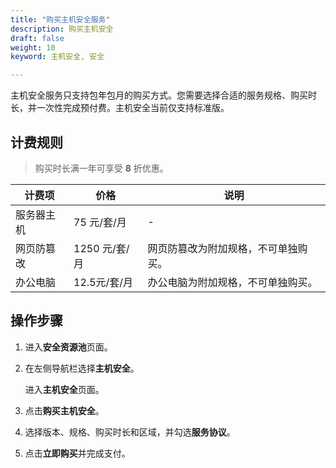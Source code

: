 ```yaml
---
title: "购买主机安全服务"
description: 购买主机安全
draft: false
weight: 10
keyword: 主机安全, 安全

---
```


主机安全服务只支持包年包月的购买方式。您需要选择合适的服务规格、购买时长，并一次性完成预付费。主机安全当前仅支持标准版。

## 计费规则

> 购买时长满一年可享受 **8** 折优惠。

| **计费项** | **价格**      | **说明**                             |
| ---------- | ------------- | ------------------------------------ |
| 服务器主机 | 75 元/套/月   | -                                    |
| 网页防篡改 | 1250 元/套/月 | 网页防篡改为附加规格，不可单独购买。 |
| 办公电脑   | 12.5元/套/月  | 办公电脑为附加规格，不可单独购买。   |

## 操作步骤

1. 进入**安全资源池**页面。

2. 在左侧导航栏选择**主机安全**。

   进入**主机安全**页面。

3. 点击**购买主机安全**。

4. 选择版本、规格、购买时长和区域，并勾选**服务协议**。
5. 点击**立即购买**并完成支付。